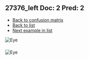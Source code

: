 ## 27376_left Doc: 2 Pred: 2
- [Back to confusion matrix](https://github.com/juliandewit/kaggle_retinopathy/blob/master/matrix.md)
- [Back to list](https://github.com/juliandewit/kaggle_retinopathy/blob/master/lists/22/list.md)
- [Next example in list](https://github.com/juliandewit/kaggle_retinopathy/blob/master/lists/22/27/27389_left.md)

![Eye](https://retinopaty.blob.core.windows.net/size1024/27376_left_2.jpeg)

### 

![Eye]()
